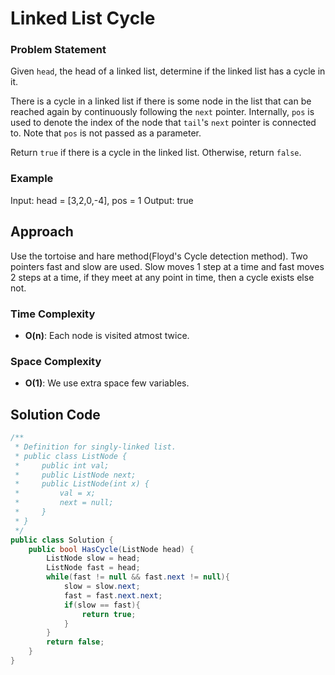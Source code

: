 # Linked List Cycle 

### Problem Statement
Given `head`, the head of a linked list, determine if the linked list has a cycle in it.

There is a cycle in a linked list if there is some node in the list that can be reached again by continuously following the `next` pointer. Internally, `pos` is used to denote the index of the node that `tail`'s `next` pointer is connected to. Note that `pos` is not passed as a parameter.

Return `true` if there is a cycle in the linked list. Otherwise, return `false`.

### Example
Input: head = [3,2,0,-4], pos = 1 Output: true

## Approach
Use the tortoise and hare method(Floyd's Cycle detection method). Two pointers fast and slow are used. Slow moves 1 step at a time and fast moves 2 steps at a time, if they meet at any point in time, then a cycle exists else not.

### Time Complexity
- **O(n)**: Each node is visited atmost twice.
### Space Complexity
- **O(1)**: We use extra space few variables.

## Solution Code
```C#
/**
 * Definition for singly-linked list.
 * public class ListNode {
 *     public int val;
 *     public ListNode next;
 *     public ListNode(int x) {
 *         val = x;
 *         next = null;
 *     }
 * }
 */
public class Solution {
    public bool HasCycle(ListNode head) {
        ListNode slow = head;
        ListNode fast = head;
        while(fast != null && fast.next != null){
            slow = slow.next;
            fast = fast.next.next;
            if(slow == fast){
                return true;
            }
        }
        return false;
    }
}